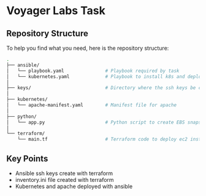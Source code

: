 # Voyager Labs Task

## Repository Structure
To help you find what you need, here is the repository structure:
```bash
.
├── ansible/
│   └── playbook.yaml               # Playbook required by task
│   └── kubernetes.yaml             # Playbook to install k8s and deploy apache
│
├── keys/                           # Directory where the ssh keys be created
│
├── kubernetes/
│   └── apache-manifest.yaml        # Manifest file for apache
│
├── python/
│   └── app.py                      # Python script to create EBS snapshots
│
└── terraform/
    └── main.tf                     # Terraform code to deploy ec2 instances
```

## Key Points
- Ansible ssh keys create with terraform
- inventory.ini file created with terraform
- Kubernetes and apache deployed with ansible